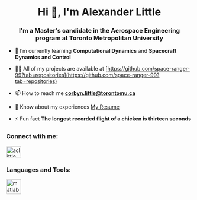 <h1 align="center">Hi 👋, I'm Alexander Little</h1>
<h3 align="center">I'm a Master's candidate in the Aerospace Engineering program at Toronto Metropolitan University</h3>

- 🌱 I’m currently learning **Computational Dynamics** and **Spacecraft Dynamics and Control**

- 👨‍💻 All of my projects are available at [https://github.com/space-ranger-99?tab=repositories](https://github.com/space-ranger-99?tab=repositories)

- 📫 How to reach me **corbyn.little@torontomu.ca**

- 📄 Know about my experiences [My Resume](https://docs.google.com/document/d/1dBfDIyL_JyPp9ab3yFg8NsVhXYcYvDcs)

- ⚡ Fun fact **The longest recorded flight of a chicken is thirteen seconds**

<h3 align="left">Connect with me:</h3>
<p align="left">
<a href="https://linkedin.com/in/aclittle" target="blank"><img align="center" src="https://raw.githubusercontent.com/rahuldkjain/github-profile-readme-generator/master/src/images/icons/Social/linked-in-alt.svg" alt="aclittle" height="30" width="40" /></a>
</p>

<h3 align="left">Languages and Tools:</h3>
<p align="left"> <a href="https://www.mathworks.com/" target="_blank" rel="noreferrer"> <img src="https://upload.wikimedia.org/wikipedia/commons/2/21/Matlab_Logo.png" alt="matlab" width="40" height="40"/> </a> </p>
